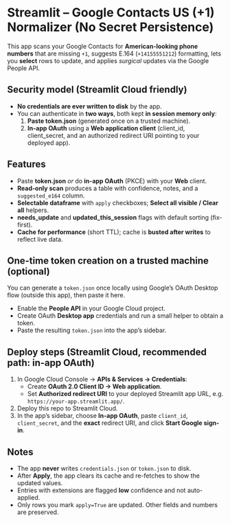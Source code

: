 # Streamlit – Google Contacts US (+1) Normalizer (No Secret Persistence)

This app scans your Google Contacts for **American-looking phone numbers** that are missing `+1`, suggests E.164 (`+14155551212`) formatting, lets you **select** rows to update, and applies *surgical* updates via the Google People API.

## Security model (Streamlit Cloud friendly)
- **No credentials are ever written to disk** by the app.
- You can authenticate in **two ways**, both kept **in session memory only**:
  1. **Paste token.json** (generated once on a trusted machine).
  2. **In-app OAuth** using a **Web application client** (client_id, client_secret, and an authorized redirect URI pointing to your deployed app).

## Features
- Paste **token.json** _or_ do **in-app OAuth** (PKCE) with your **Web** client.
- **Read-only scan** produces a table with confidence, notes, and a `suggested_e164` column.
- **Selectable dataframe** with `apply` checkboxes; **Select all visible / Clear all** helpers.
- **needs_update** and **updated_this_session** flags with default sorting (fix-first).
- **Cache for performance** (short TTL); cache is **busted after writes** to reflect live data.

## One-time token creation on a trusted machine (optional)
You can generate a `token.json` once locally using Google’s OAuth Desktop flow (outside this app), then paste it here.
- Enable the **People API** in your Google Cloud project.
- Create OAuth **Desktop app** credentials and run a small helper to obtain a token.
- Paste the resulting `token.json` into the app’s sidebar.

## Deploy steps (Streamlit Cloud, recommended path: in-app OAuth)
1. In Google Cloud Console → **APIs & Services → Credentials**:
   - Create **OAuth 2.0 Client ID → Web application**.
   - Set **Authorized redirect URI** to your deployed Streamlit app URL, e.g. `https://your-app.streamlit.app/`.
2. Deploy this repo to Streamlit Cloud.
3. In the app’s sidebar, choose **In-app OAuth**, paste `client_id`, `client_secret`, and the **exact** redirect URI, and click **Start Google sign-in**.

## Notes
- The app **never** writes `credentials.json` or `token.json` to disk.
- After **Apply**, the app clears its cache and re-fetches to show the updated values.
- Entries with extensions are flagged **low** confidence and not auto-applied.
- Only rows you mark `apply=True` are updated. Other fields and numbers are preserved.

